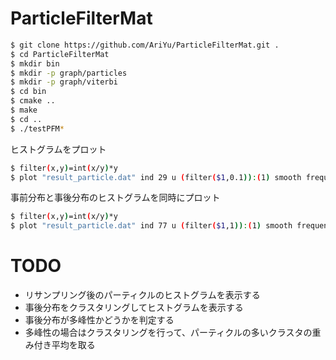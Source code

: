 # ParticleFilterMat

```bash
$ git clone https://github.com/AriYu/ParticleFilterMat.git .
$ cd ParticleFilterMat
$ mkdir bin
$ mkdir -p graph/particles
$ mkdir -p graph/viterbi
$ cd bin
$ cmake ..
$ make
$ cd ..
$ ./testPFM*
```

ヒストグラムをプロット
```bash
$ filter(x,y)=int(x/y)*y
$ plot "result_particle.dat" ind 29 u (filter($1,0.1)):(1) smooth frequency with boxes, "result_particle.dat" ind 29 u 1:2
```
事前分布と事後分布のヒストグラムを同時にプロット
```bash
$ filter(x,y)=int(x/y)*y
$ plot "result_particle.dat" ind 77 u (filter($1,1)):(1) smooth frequency with boxes t "proposal","result_after_particle.dat" ind 77 u (filter($1,1)):(1) smooth frequency with boxes t "posterior"i
```

# TODO
- リサンプリング後のパーティクルのヒストグラムを表示する
- 事後分布をクラスタリングしてヒストグラムを表示する
- 事後分布が多峰性かどうかを判定する
- 多峰性の場合はクラスタリングを行って、パーティクルの多いクラスタの重み付き平均を取る
